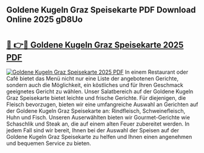 ## Goldene Kugeln Graz Speisekarte PDF Download Online 2025 gD8Uo

# <h2><a href="http://gc8ewe4.nevu.top/?p=Goldene+Kugeln+Graz+Speisekarte">🔗 👉🔴 Goldene Kugeln Graz Speisekarte 2025 PDF</a></h2>

[![Goldene Kugeln Graz Speisekarte 2025 PDF](https://i.imgur.com/dBaPXMq.png)](http://gc8ewe4.nevu.top/?p=Goldene+Kugeln+Graz+Speisekarte)
In einem Restaurant oder Café bietet das Menü nicht nur eine Liste der angebotenen Gerichte, sondern auch die Möglichkeit, ein köstliches und für Ihren Geschmack geeignetes Gericht zu wählen. Unser Salatbereich auf der Goldene Kugeln Graz Speisekarte bietet leichte und frische Gerichte. Für diejenigen, die Fleisch bevorzugen, bieten wir eine umfangreiche Auswahl an Gerichten auf der Goldene Kugeln Graz Speisekarte an: Rindfleisch, Schweinefleisch, Huhn und Fisch. Unseren Auserwählten bieten wir Gourmet-Gerichte wie Schaschlik und Steak an, die auf einem alten Feuer zubereitet werden. In jedem Fall sind wir bereit, Ihnen bei der Auswahl der Speisen auf der Goldene Kugeln Graz Speisekarte zu helfen und Ihnen einen angenehmen und bequemen Service zu bieten.
